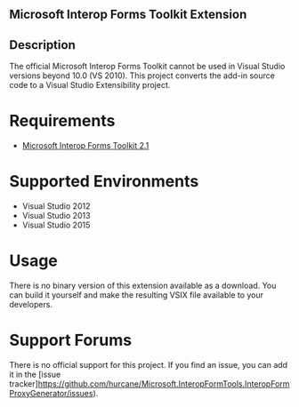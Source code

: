 ## Microsoft Interop Forms Toolkit Extension ##

## Description ##
The official Microsoft Interop Forms Toolkit cannot be used in Visual Studio versions beyond 10.0 (VS 2010). This project converts the add-in source code to a Visual Studio Extensibility project. 

Requirements 
=================================
* [Microsoft Interop Forms Toolkit 2.1](https://www.microsoft.com/en-us/download/details.aspx?id=3264)

Supported Environments
=================================
* Visual Studio 2012
* Visual Studio 2013
* Visual Studio 2015

Usage
=================================
There is no binary version of this extension available as a download. You can build it yourself and make the resulting VSIX file available to your developers.

Support Forums
=================================
There is no official support for this project. If you find an issue, you can add it in the [issue tracker]https://github.com/hurcane/Microsoft.InteropFormTools.InteropFormProxyGenerator/issues).
